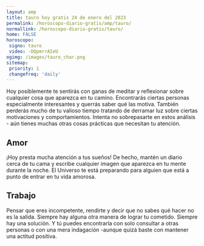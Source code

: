 ```yaml
---
layout: amp
title: tauro hoy gratis 24 de enero del 2023 
permalink: /horoscopo-diario-gratis/amp/tauro/
normallink: /horoscopo-diario-gratis/tauro/
home: FALSE
horoscopo:
 signo: tauro
 video: -DQpmrrAIeU
ogimg: /images/tauro_char.png
sitemap:
 priority: 1
 changefreq: 'daily'
---
```



Hoy posiblemente te sentirás con ganas de meditar y reflexionar sobre cualquier cosa que aparezca en tu camino. Encontrarás ciertas personas especialmente interesantes y querrás saber qué las motiva. También perderás mucho de tu valioso tiempo tratando de derramar luz sobre ciertas motivaciones y comportamientos. Intenta no sobrepasarte en estos análisis - aún tienes muchas otras cosas prácticas que necesitan tu atención.

## Amor

¡Hoy presta mucha atención a tus sueños! De hecho, mantén un diario cerca de tu cama y escribe cualquier imagen que aparezca en tu mente durante la noche. El Universo te está preparando para alguien que está a punto de entrar en tu vida amorosa.

## Trabajo

Pensar que eres incompetente, rendirte y decir que no sabes qué hacer no es la salida. Siempre hay alguna otra manera de lograr tu cometido. Siempre hay una solución. Y tú puedes encontrarla con solo consultar a otras personas o con una mera indagación -aunque quizá baste con mantener una actitud positiva.